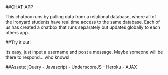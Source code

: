 ##CHAT-APP

This chatbox runs by pulling data from a relational database, where all of the Ironyard students have real time access to the same database. Each of us has created a chatbox that runs separately but updates globally to each others app.

##Try it out!

Its easy, just input a username and post a message. Maybe someone will be there to respond... who knows!

##Assets:
jQuery - Javascript - UnderscoreJS - Heroku - AJAX